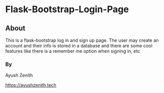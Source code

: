 # Flask-Bootstrap-Login-Page

## About
This is a flask-bootstrap log in and sign up page. The user may create an account and their info is stored in a database and there are some cool features like there is a remember me option when signing in, etc

### By
Ayush Zenith

https://ayushzenith.tech